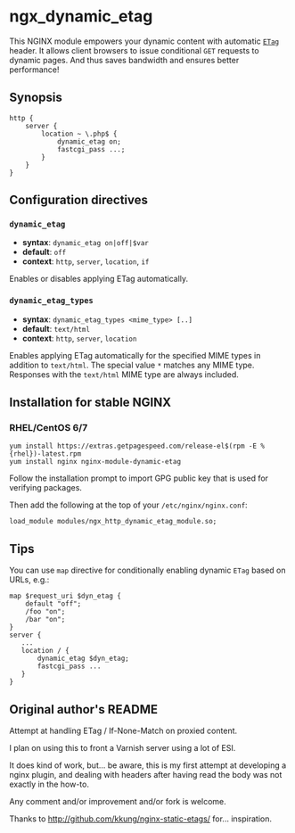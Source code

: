 # ngx_dynamic_etag

This NGINX module empowers your dynamic content with automatic [`ETag`](https://developer.mozilla.org/en-US/docs/Web/HTTP/Headers/ETag)
header. It allows client browsers to issue conditional `GET` requests to 
dynamic pages. And thus saves bandwidth and ensures better performance! 

## Synopsis

```
http {
    server {
        location ~ \.php$ {
            dynamic_etag on;
            fastcgi_pass ...;
        }
    }
}
```

## Configuration directives

### `dynamic_etag`

- **syntax**: `dynamic_etag on|off|$var`
- **default**: `off`
- **context**: `http`, `server`, `location`, `if`

Enables or disables applying ETag automatically.

### `dynamic_etag_types`

- **syntax**: `dynamic_etag_types <mime_type> [..]`
- **default**: `text/html`
- **context**: `http`, `server`, `location`

Enables applying ETag automatically for the specified MIME types
in addition to `text/html`. The special value `*` matches any MIME type.
Responses with the `text/html` MIME type are always included.

## Installation for stable NGINX

### RHEL/CentOS 6/7

    yum install https://extras.getpagespeed.com/release-el$(rpm -E %{rhel})-latest.rpm
    yum install nginx nginx-module-dynamic-etag

Follow the installation prompt to import GPG public key that is used for verifying packages.

Then add the following at the top of your `/etc/nginx/nginx.conf`:

    load_module modules/ngx_http_dynamic_etag_module.so;

## Tips

You can use `map` directive for conditionally enabling dynamic `ETag` based on URLs, e.g.:

    map $request_uri $dyn_etag {
        default "off";
        /foo "on";
        /bar "on";
    }
    server { 
       ...
       location / {
           dynamic_etag $dyn_etag;
           fastcgi_pass ...
       }
    }       
        

## Original author's README

Attempt at handling ETag / If-None-Match on proxied content.

I plan on using this to front a Varnish server using a lot of ESI.

It does kind of work, but... be aware, this is my first attempt at developing
a nginx plugin, and dealing with headers after having read the body was not
exactly in the how-to.

Any comment and/or improvement and/or fork is welcome.

Thanks to http://github.com/kkung/nginx-static-etags/ for... inspiration.
